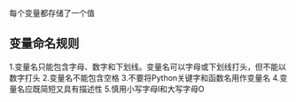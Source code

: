 每个变量都存储了一个值

## 变量命名规则

1.变量名只能包含字母、数字和下划线。变量名可以字母或下划线打头，但不能以数字打头
2.变量名不能包含空格
3.不要将Python关键字和函数名用作变量名
4.变量名应既简短又具有描述性
5.慎用小写字母l和大写字母O
